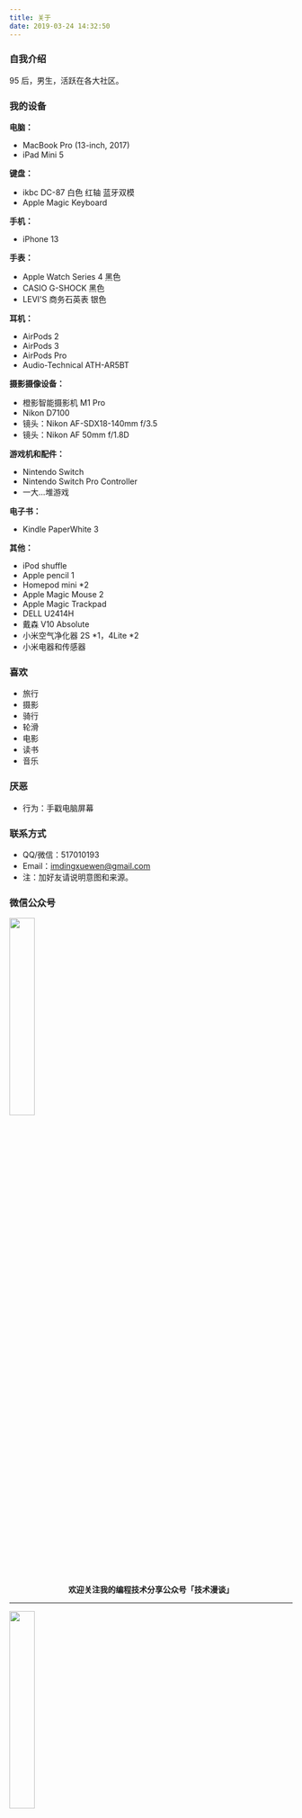 ```yaml
---
title: 关于
date: 2019-03-24 14:32:50
---
```


### 自我介绍

95 后，男生，活跃在各大社区。

### 我的设备

**电脑：**

- MacBook Pro (13-inch, 2017)
- iPad Mini 5

**键盘：**

- ikbc DC-87 白色 红轴 蓝牙双模
- Apple Magic Keyboard

**手机：**

- iPhone 13

**手表：**

- Apple Watch Series 4 黑色
- CASIO G-SHOCK 黑色
- LEVI'S 商务石英表 银色

**耳机：**

- AirPods 2
- AirPods 3
- AirPods Pro
- Audio-Technical ATH-AR5BT

**摄影摄像设备：**

- 橙影智能摄影机 M1 Pro
- Nikon D7100
- 镜头：Nikon AF-SDX18-140mm f/3.5
- 镜头：Nikon AF 50mm f/1.8D

**游戏机和配件：**

- Nintendo Switch
- Nintendo Switch Pro Controller
- 一大...堆游戏

**电子书：**

- Kindle PaperWhite 3

**其他：**

- iPod shuffle
- Apple pencil 1
- Homepod mini *2
- Apple Magic Mouse 2
- Apple Magic Trackpad
- DELL U2414H
- 戴森 V10 Absolute
- 小米空气净化器 2S *1，4Lite *2
- 小米电器和传感器

### 喜欢

- 旅行
- 摄影
- 骑行
- 轮滑
- 电影
- 读书
- 音乐

### 厌恶

- 行为：手戳电脑屏幕

### 联系方式

- QQ/微信：517010193
- Email：imdingxuewen@gmail.com
- 注：加好友请说明意图和来源。

### 微信公众号

<img width="30%" src="../img/wechatpub-1.jpg" />

**<center>欢迎关注我的编程技术分享公众号「技术漫谈」</center>**

---

<img width="30%" src="../img/wechatpub-2.jpg" />

**<center>欢迎关注我的面试求职分享公众号「编程每日一题」</center>**

---

<img width="30%" src="../img/wechatpub-3.jpg" />

**<center>欢迎关注我的个人思考分享公众号「丁学文」</center>**

<br><br><br><br>
